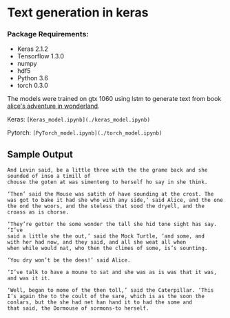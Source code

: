 # Text generation in keras

### Package Requirements:
* Keras 2.1.2
* Tensorflow 1.3.0
* numpy
* hdf5
* Python 3.6
* torch 0.3.0

The models were trained on gtx 1060 using lstm to generate text from book [alice's adventure in wonderland](https://www.gutenberg.org/ebooks/11).

Keras: ```[Keras_model.ipynb](./keras_model.ipynb)```

Pytorch: ```[PyTorch_model.ipynb](./torch_model.ipynb)```

## Sample Output

```
And Levin said, be a little three with the the grame back and she sounded of inso a timill of
chouse the goten at was simenteng to herself ho say in she think.

‘Then’ said the Mouse was satith of have sounding at the crost. The was got to bake it had she who with any side,’ said Alice, and the one the ond the woors, and the steless that sood the dryell, and the croass as is chorse.

‘They’re getter the some wonder the tall she hid tone sight has say. ‘I’ve
said a little she the out,’ said the Mock Turtle, ‘and some, and
with her had now, and they said, and all she weat all when
when while would nat, who then the climes of some, is’s sounting.

‘You dry won’t be the dees!’ said Alice.

‘I’ve talk to have a moune to sat and she was as is was that it was, and was it it.

‘Well, began to mome of the then toll,’ said the Caterpillar. ‘This I’s again the to the coult of the sare, which is as the soon the conlars, but the she had net han hand it to had the some and
that said, the Dormouse of sormons-to herself.
```
